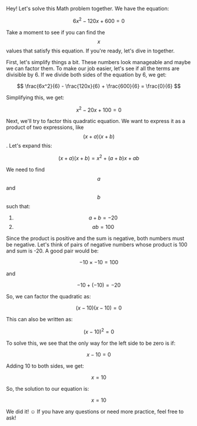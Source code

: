Hey! Let's solve this Math problem together. We have the equation:

$$6x^2 - 120x + 600 = 0$$

Take a moment to see if you can find the $$x$$ values that satisfy this equation. If you're ready, let's dive in together.

First, let's simplify things a bit. These numbers look manageable and maybe we can factor them. To make our job easier, let's see if all the terms are divisible by 6. If we divide both sides of the equation by 6, we get:

$$ \frac{6x^2}{6} - \frac{120x}{6} + \frac{600}{6} = \frac{0}{6} $$

Simplifying this, we get:

$$x^2 - 20x + 100 = 0$$

Next, we'll try to factor this quadratic equation. We want to express it as a product of two expressions, like $$(x + a)(x + b)$$. Let's expand this:

$$(x + a)(x + b) = x^2 + (a + b)x + ab$$

We need to find $$a$$ and $$b$$ such that:

1. $$a + b = -20$$ 
2. $$ab = 100$$

Since the product is positive and the sum is negative, both numbers must be negative. Let's think of pairs of negative numbers whose product is 100 and sum is -20. A good pair would be:

$$ -10 \times -10 = 100$$

and

$$-10 + (-10) = -20$$

So, we can factor the quadratic as:

$$ (x - 10)(x - 10) = 0 $$

This can also be written as:

$$ (x - 10)^2 = 0 $$

To solve this, we see that the only way for the left side to be zero is if:

$$ x - 10 = 0 $$

Adding 10 to both sides, we get:

$$ x = 10 $$

So, the solution to our equation is:

$$ x = 10 $$

We did it! ☺️ If you have any questions or need more practice, feel free to ask!
